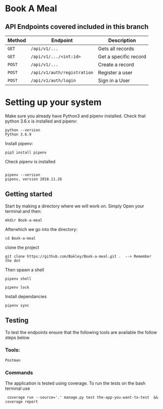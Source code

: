 Book A Meal 
=======


## API Endpoints covered included in this branch


| Method        |       Endpoint                              |         Description                           |
| ------------- |       -------------                         |         -------------                         |
| `GET`         | `/api/v1/...`                  |   Gets all  records                    |
| `GET`         | `/api/v1/.../<int:id>`               |   Get a specific  record                |
| `POST`        | `/api/v1/...`                           |   Create a record                       |
| `POST`        | `/api/v1/auth/registration`                |   Register a user                             |
| `POST`        | `/api/v1/auth/login`                       |   Sign in a User                              |



# Setting up your system

Make sure you already have Python3 and pipenv installed. Check that python 3.6.x is installed and pipenv:

```
python --version
Python 3.6.9

```

Install pipenv:
```
pip3 install pipenv
```

Check pipenv is installed

```

pipenv --version
pipenv, version 2018.11.26
```

## Getting started

Start by making a directory where we will work on. Simply Open your terminal and then:

```
mkdir Book-a-meal
```

Afterwhich we go into the directory:

```
cd Book-a-meal
```

clone the project
```
git clone https://github.com/Bakley/Book-a-meal.git .  --> Remember the dot
```

Then spawn a shell

```
pipenv shell
```

```
pipenv lock
```

Install dependancies

```
pipenv sync
```




## Testing
To test the endpoints ensure that the following tools are available the follow steps below
### Tools:
    Postman

### Commands
  The application is tested using coverage. To run the tests on the bash terminal use

     coverage run --source='.' manage.py test the-app-you-want-to-test  && coverage report
